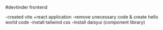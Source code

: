 #devtinder frontend


-created vite +react application
-remove unecessary code & create hello world code 
-install tailwind css
-install daisyui (component library)